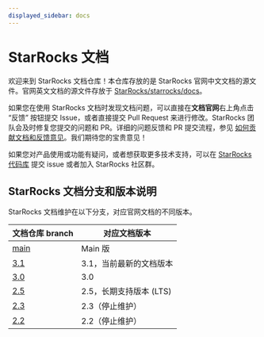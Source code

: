 ```yaml
---
displayed_sidebar: docs
---
```


# StarRocks 文档

欢迎来到 StarRocks 文档仓库！本仓库存放的是 StarRocks 官网中文文档的源文件。官网英文文档的源文件存放于 [StarRocks/starrocks/docs](https://github.com/StarRocks/starrocks/tree/main/docs)。

如果您在使用 StarRocks 文档时发现文档问题，可以直接在**文档官网**右上角点击 “反馈” 按钮提交 Issue，或者直接提交 Pull Request 来进行修改。StarRocks 团队会及时修复您提交的问题和 PR。详细的问题反馈和 PR 提交流程，参见 [如何贡献文档和反馈意见](feedback-and-contribute.md)。我们期待您的宝贵意见！

如果您对产品使用或功能有疑问，或者想获取更多技术支持，可以在 [StarRocks 代码库](https://github.com/StarRocks/starrocks/issues) 提交 issue 或者加入 StarRocks 社区群。

## StarRocks 文档分支和版本说明

StarRocks 文档维护在以下分支，对应官网文档的不同版本。

| 文档仓库 branch                                            | 对应文档版本         |
| -------------------------------------------------------   | ----------------   |
| [main](https://github.com/StarRocks/docs.zh-cn/tree/main) | Main 版            |
| [3.1](https://github.com/StarRocks/docs.zh-cn/tree/3.1)   | 3.1，当前最新的文档版本|
| [3.0](https://github.com/StarRocks/docs.zh-cn/tree/3.0)   | 3.0                 |
| [2.5](https://github.com/StarRocks/docs.zh-cn/tree/2.5)   | 2.5，长期支持版本 (LTS) |
| [2.3](https://github.com/StarRocks/docs.zh-cn/tree/2.3)   | 2.3（停止维护）         |
| [2.2](https://github.com/StarRocks/docs.zh-cn/tree/2.2)   | 2.2（停止维护）        |
